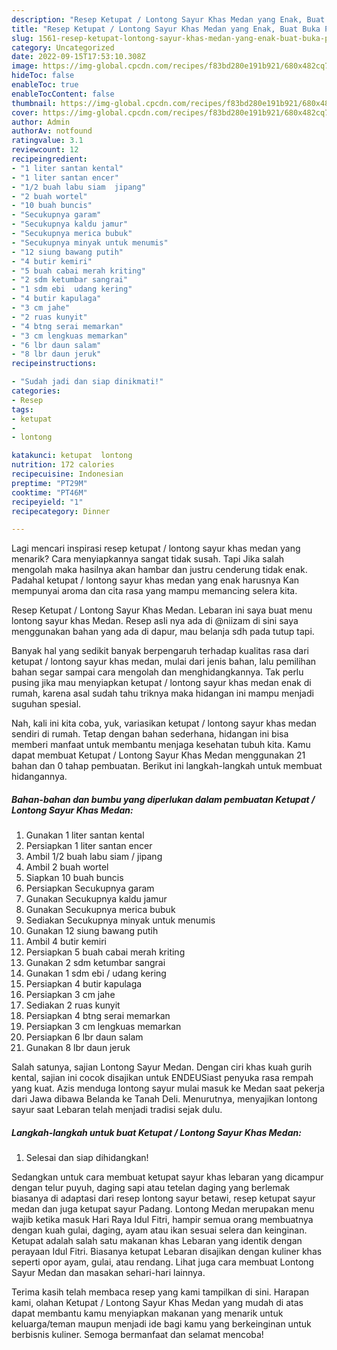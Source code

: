 ```yaml
---
description: "Resep Ketupat / Lontong Sayur Khas Medan yang Enak, Buat Buka Puasa}"
title: "Resep Ketupat / Lontong Sayur Khas Medan yang Enak, Buat Buka Puasa}"
slug: 1561-resep-ketupat-lontong-sayur-khas-medan-yang-enak-buat-buka-puasa
category: Uncategorized
date: 2022-09-15T17:53:10.308Z
image: https://img-global.cpcdn.com/recipes/f83bd280e191b921/680x482cq70/ketupat-lontong-sayur-khas-medan-foto-resep-utama.jpg
hideToc: false
enableToc: true
enableTocContent: false
thumbnail: https://img-global.cpcdn.com/recipes/f83bd280e191b921/680x482cq70/ketupat-lontong-sayur-khas-medan-foto-resep-utama.jpg
cover: https://img-global.cpcdn.com/recipes/f83bd280e191b921/680x482cq70/ketupat-lontong-sayur-khas-medan-foto-resep-utama.jpg
author: Admin
authorAv: notfound
ratingvalue: 3.1
reviewcount: 12
recipeingredient:
- "1 liter santan kental"
- "1 liter santan encer"
- "1/2 buah labu siam  jipang"
- "2 buah wortel"
- "10 buah buncis"
- "Secukupnya garam"
- "Secukupnya kaldu jamur"
- "Secukupnya merica bubuk"
- "Secukupnya minyak untuk menumis"
- "12 siung bawang putih"
- "4 butir kemiri"
- "5 buah cabai merah kriting"
- "2 sdm ketumbar sangrai"
- "1 sdm ebi  udang kering"
- "4 butir kapulaga"
- "3 cm jahe"
- "2 ruas kunyit"
- "4 btng serai memarkan"
- "3 cm lengkuas memarkan"
- "6 lbr daun salam"
- "8 lbr daun jeruk"
recipeinstructions:

- "Sudah jadi dan siap dinikmati!"
categories:
- Resep
tags:
- ketupat
- 
- lontong

katakunci: ketupat  lontong 
nutrition: 172 calories
recipecuisine: Indonesian
preptime: "PT29M"
cooktime: "PT46M"
recipeyield: "1"
recipecategory: Dinner

---
```



Lagi mencari inspirasi resep ketupat / lontong sayur khas medan yang menarik? Cara menyiapkannya sangat tidak susah. Tapi Jika salah mengolah maka hasilnya akan hambar dan justru cenderung tidak enak. Padahal ketupat / lontong sayur khas medan yang enak harusnya Kan mempunyai aroma dan cita rasa yang mampu memancing selera kita.


Resep Ketupat / Lontong Sayur Khas Medan. Lebaran ini saya buat menu lontong sayur khas Medan. Resep asli nya ada di @niizam di sini saya menggunakan bahan yang ada di dapur, mau belanja sdh pada tutup tapi.

Banyak hal yang sedikit banyak berpengaruh terhadap kualitas rasa dari ketupat / lontong sayur khas medan, mulai dari jenis bahan, lalu pemilihan bahan segar sampai cara mengolah dan menghidangkannya. Tak perlu pusing jika mau menyiapkan ketupat / lontong sayur khas medan enak di rumah, karena asal sudah tahu triknya maka hidangan ini mampu menjadi suguhan spesial.


Nah, kali ini kita coba, yuk, variasikan ketupat / lontong sayur khas medan sendiri di rumah. Tetap dengan bahan sederhana, hidangan ini bisa memberi manfaat untuk membantu menjaga kesehatan tubuh kita. Kamu dapat membuat Ketupat / Lontong Sayur Khas Medan menggunakan 21 bahan dan 0 tahap pembuatan. Berikut ini langkah-langkah untuk membuat hidangannya.

<!--inarticleads1-->

##### Bahan-bahan dan bumbu yang diperlukan dalam pembuatan Ketupat / Lontong Sayur Khas Medan:

1. Gunakan 1 liter santan kental
1. Persiapkan 1 liter santan encer
1. Ambil 1/2 buah labu siam / jipang
1. Ambil 2 buah wortel
1. Siapkan 10 buah buncis
1. Persiapkan Secukupnya garam
1. Gunakan Secukupnya kaldu jamur
1. Gunakan Secukupnya merica bubuk
1. Sediakan Secukupnya minyak untuk menumis
1. Gunakan 12 siung bawang putih
1. Ambil 4 butir kemiri
1. Persiapkan 5 buah cabai merah kriting
1. Gunakan 2 sdm ketumbar sangrai
1. Gunakan 1 sdm ebi / udang kering
1. Persiapkan 4 butir kapulaga
1. Persiapkan 3 cm jahe
1. Sediakan 2 ruas kunyit
1. Persiapkan 4 btng serai memarkan
1. Persiapkan 3 cm lengkuas memarkan
1. Persiapkan 6 lbr daun salam
1. Gunakan 8 lbr daun jeruk


Salah satunya, sajian Lontong Sayur Medan. Dengan ciri khas kuah gurih kental, sajian ini cocok disajikan untuk ENDEUSiast penyuka rasa rempah yang kuat. Azis menduga lontong sayur mulai masuk ke Medan saat pekerja dari Jawa dibawa Belanda ke Tanah Deli. Menurutnya, menyajikan lontong sayur saat Lebaran telah menjadi tradisi sejak dulu. 

<!--inarticleads2-->

##### Langkah-langkah untuk buat Ketupat / Lontong Sayur Khas Medan:


1. Selesai dan siap dihidangkan!

Sedangkan untuk cara membuat ketupat sayur khas lebaran yang dicampur dengan telur puyuh, daging sapi atau tetelan daging yang berlemak biasanya di adaptasi dari resep lontong sayur betawi, resep ketupat sayur medan dan juga ketupat sayur Padang. Lontong Medan merupakan menu wajib ketika masuk Hari Raya Idul Fitri, hampir semua orang membuatnya dengan kuah gulai, daging, ayam atau ikan sesuai selera dan keinginan. Ketupat adalah salah satu makanan khas Lebaran yang identik dengan perayaan Idul Fitri. Biasanya ketupat Lebaran disajikan dengan kuliner khas seperti opor ayam, gulai, atau rendang. Lihat juga cara membuat Lontong Sayur Medan dan masakan sehari-hari lainnya. 

Terima kasih telah membaca resep yang kami tampilkan di sini. Harapan kami, olahan Ketupat / Lontong Sayur Khas Medan yang mudah di atas dapat membantu kamu menyiapkan makanan yang menarik untuk keluarga/teman maupun menjadi ide bagi kamu yang berkeinginan untuk berbisnis kuliner. Semoga bermanfaat dan selamat mencoba!

